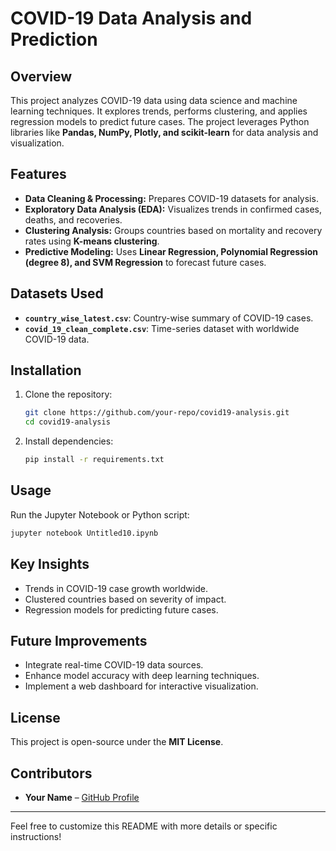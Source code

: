 # COVID-19 Data Analysis and Prediction

## Overview
This project analyzes COVID-19 data using data science and machine learning techniques. It explores trends, performs clustering, and applies regression models to predict future cases. The project leverages Python libraries like **Pandas, NumPy, Plotly, and scikit-learn** for data analysis and visualization.

## Features
- **Data Cleaning & Processing:** Prepares COVID-19 datasets for analysis.
- **Exploratory Data Analysis (EDA):** Visualizes trends in confirmed cases, deaths, and recoveries.
- **Clustering Analysis:** Groups countries based on mortality and recovery rates using **K-means clustering**.
- **Predictive Modeling:** Uses **Linear Regression, Polynomial Regression (degree 8), and SVM Regression** to forecast future cases.

## Datasets Used
- **`country_wise_latest.csv`**: Country-wise summary of COVID-19 cases.
- **`covid_19_clean_complete.csv`**: Time-series dataset with worldwide COVID-19 data.

## Installation
1. Clone the repository:
   ```bash
   git clone https://github.com/your-repo/covid19-analysis.git
   cd covid19-analysis
   ```
2. Install dependencies:
   ```bash
   pip install -r requirements.txt
   ```

## Usage
Run the Jupyter Notebook or Python script:
```bash
jupyter notebook Untitled10.ipynb
```

## Key Insights
- Trends in COVID-19 case growth worldwide.
- Clustered countries based on severity of impact.
- Regression models for predicting future cases.

## Future Improvements
- Integrate real-time COVID-19 data sources.
- Enhance model accuracy with deep learning techniques.
- Implement a web dashboard for interactive visualization.

## License
This project is open-source under the **MIT License**.

## Contributors
- **Your Name** – [GitHub Profile](https://github.com/your-profile)

---
Feel free to customize this README with more details or specific instructions!

